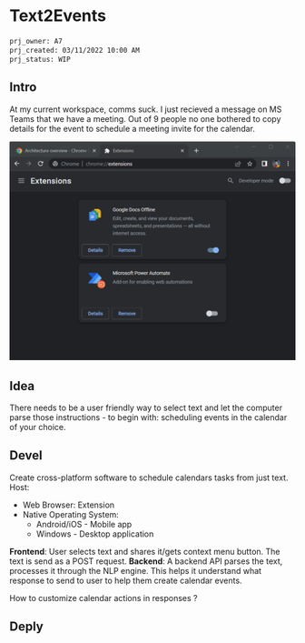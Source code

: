 # Text2Events
```
prj_owner: A7
prj_created: 03/11/2022 10:00 AM
prj_status: WIP
```

## Intro
At my current workspace, comms suck.
I just recieved a message on MS Teams that we have a meeting. Out of 9 people no one bothered to copy details for the event to schedule a meeting invite for the calendar.

![Alt Text](text2events.gif)

## Idea
There needs to be a user friendly way to
select text and let the computer parse those instructions - to begin with: scheduling events
in the calendar of your choice.

## Devel
Create cross-platform software to schedule 
calendars tasks from just text.
Host:
- Web Browser: Extension
- Native Operating System: 
  - Android/iOS - Mobile app
  - Windows - Desktop application

**Frontend**:
User selects text and shares it/gets context menu button. The text is send as a POST request.
**Backend**: A backend API parses the text,
processes it through the NLP engine. This
helps it understand what response to send to user to help them create calendar events.

How to customize calendar actions in responses ?

## Deply